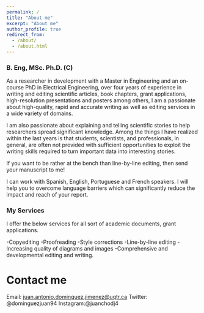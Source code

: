 ```yaml
---
permalink: /
title: "About me"
excerpt: "About me"
author_profile: true
redirect_from: 
  - /about/
  - /about.html
---
```


### B. Eng, MSc. Ph.D. (C)

As a researcher in development with a Master in Engineering and an on-course PhD in Electrical Engineering, over four years of experience in writing and editing scientific articles, book chapters, grant applications, high-resolution presentations and posters among others, I am a passionate about high-quality, rapid and accurate writing as well as editing services in a wide variety of domains.

I am also passionate about explaining and telling scientific stories to help researchers spread significant knowledge. Among the things I have realized within the last years is that students, scientists, and professionals, in general, are often not provided with sufficient opportunities to exploit the writing skills required to turn important data into interesting stories.

If you want to be rather at the bench than line-by-line editing, then send your manuscript to me!

I can work with Spanish, English, Portuguese and French speakers. I will help you to overcome language barriers which can significantly reduce the impact and reach of your report.

### My Services

I offer the below services for all sort of academic documents, grant applications.

-Copyediting
-Proofreading
-Style corrections
-Line-by-line editing
-Increasing quality of diagrams and images
-Comprehensive and developmental editing and writing.


Contact me
======
Email: juan.antonio.dominguez.jimenez@uqtr.ca
Twitter: @dominguezjuan94
Instagram:@juanchodj4
